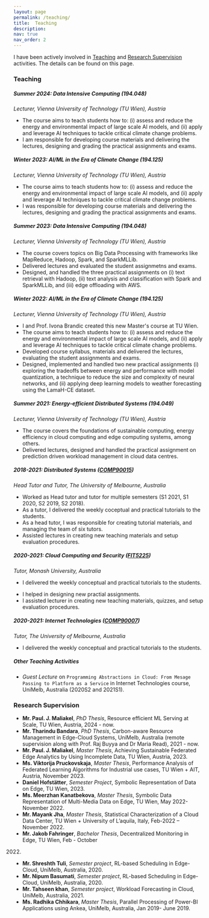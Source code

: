 ```yaml
---
layout: page
permalink: /teaching/
title:  Teaching
description: 
nav: true
nav_order: 2
---
```

I have been actively involved in [Teaching](#teaching) and [Research Supervision](#research-supervision) activities. The details can be found on this page. 

<a id="teaching"></a>

### Teaching
##### **Summer 2024: Data Intensive Computing** (194.048)
*Lecturer, Vienna University of Technology (TU Wien), Austria*
- The course aims to teach students how to: (i) assess and reduce the energy and environmental impact of large scale AI models, and (ii) apply and leverage AI techniques to tackle critical climate change problems.
-   I am responsible for developing course materials and delivering the lectures, designing and grading the practical assignments and exams.

##### **Winter 2023: AI/ML in the Era of Climate Change** (194.125)
*Lecturer, Vienna University of Technology (TU Wien), Austria*
- The course aims to teach students how to: (i) assess and reduce the energy and environmental impact of large scale AI models, and (ii) apply and leverage AI techniques to tackle critical climate change problems.
-   I was responsible for developing course materials and delivering the lectures, designing and grading the practical assignments and exams.

##### **Summer 2023: Data Intensive Computing** (194.048)
*Lecturer, Vienna University of Technology (TU Wien), Austria*
- The course covers topics on Big Data Processing with frameworks like MapReduce, Hadoop, Spark, and SparkMLLib.
- Delivered lectures and  evaluated the student assignmetns and exams.
- Designed, and handled the three practical  assignments on (i) text retrieval with Hadoop, (ii) text analysis and classification with Spark and SparkMLLib, and (iii) edge offloading with AWS.

##### **Winter 2022: AI/ML in the Era of Climate Change** (194.125)
*Lecturer, Vienna University of Technology (TU Wien), Austria*
- I and Prof. Ivona Brandic  created this new Master's course at TU Wien.
-  The course aims to teach students how to: (i) assess and reduce the energy and environmental impact of large scale AI models, and (ii) apply and leverage AI techniques to tackle critical climate change problems.
- Developed  course syllabus, materials and delivered the lectures,  evaluating the student assignments and exams.
- Designed, implemented and handled two new practical assignments (i) exploring the tradeoffs between energy and performance with model quantization, a technique to reduce the size and complexity of neural networks, and (ii) applying deep learning models to weather forecasting using the LamaH-CE dataset.

##### **Summer 2021: Energy-efficient Distributed Systems** (194.049)
*Lecturer, Vienna University of Technology (TU Wien), Austria*
- The course covers the foundations of  sustainable computing, energy efficiency in cloud computing and edge computing systems, among others.
- Delivered lectures, designed and handled the practical assignment on prediction driven workload management in cloud data centres.

<!-- - Lecturer: Energy-efficient Distributed Systems (EEDS), 2022 Semester 1, Feb 2022- June 2022, Vienna University of Technology (TU Wien), Austria. -->

##### **2018-2021: Distributed Systems** ([COMP90015](https://handbook.unimelb.edu.au/2019/subjects/comp90015))
*Head Tutor and Tutor, The University of Melbourne, Australia*
- Worked as Head tutor and tutor for multiple semesters (S1 2021, S1 2020, S2 2019, S2 2018).
- As a tutor, I  delivered the weekly coceptual and practical tutorials  to the students.
- As a head tutor, I was responsible for creating  tutorial materials, and managing the team of six tutors.
- Assisted lectures in creating new teaching materials and setup evaluation procedures. 

##### **2020-2021: Cloud Computing and Security** ([FIT5225](https://handbook.monash.edu/2020/units/FIT5225))
*Tutor, Monash University, Australia*
-  I  delivered the weekly conceptual and practical tutorials  to the students.
<!-- - Topic covered- f -->
-  I helped in designing new practial assignments.
-  I assisted lecturer in creating new teaching materials, quizzes, and setup evaluation procedures. 

##### **2020-2021: Internet Technologies** ([COMP90007](https://handbook.unimelb.edu.au/2020/subjects/comp90007))
*Tutor, The University of Melbourne, Australia*
-  I  delivered the weekly conceptual and practical tutorials  to the students.

##### **Other Teaching Activities**
- *Guest Lecture* on `Programming Abstractions in Cloud: From Mesage Passing to Platform as a Service` in Internet Technologies course, UniMelb, Australia (2020S2 and 2021S1).

<a id="research-supervision"></a>

### Research Supervision
- **Mr. Paul. J. Maliakel**, *PhD Thesis*,	Resource efficient ML Serving at Scale, TU Wien, Austria, 2024 - now.
- **Mr. Tharindu Bandara**, *PhD Thesis*, Carbon-aware Resource Management in Edge-Cloud Systems,
UniMelb, Australia (remote supervision along with Prof. Raj Buyya and Dr Maria Read), 2021 - now.
- **Mr. Paul. J. Maliakel**, *Master Thesis*,	Achieving Sustainable Federated Edge Analytics by Using Incomplete Data, TU Wien, Austria, 2023.
- **Ms. Viktorija Pruckovskaja**, *Master Thesis*, Performance Analysis of Federated Learning Algorithms
for Industrial use cases, TU Wien + AIT, Austria, November 2023.
- **Daniel Hofstätter**, *Semester Project*, Symbolic Representation of Data on Edge, TU Wien, 2023.
- **Ms. Meerzhan Kanatbekova**, *Master Thesis*, Symbolic Data Representation of Multi-Media Data on
Edge, TU Wien, May 2022- November 2022.
- **Mr. Mayank Jha**, *Master Thesis*, Statistical Characterization of a Cloud Data Center, TU Wien +
University of L’aquila, Italy, Feb-2022 – November 2022.
- **Mr. Jakob Fahringer**, *Bachelor Thesis*, Decentralized Monitoring in Edge, TU Wien, Feb - October
2022.
- **Mr. Shreshth Tuli**, *Semester project*, RL-based Scheduling in Edge-Cloud, UniMelb, Australia, 2020.
- **Mr. Nipum Basumati**, *Semester project*, RL-based Scheduling in Edge-Cloud, UniMelb, Australia, 2020.
- **Mr. Tahseen khan**, *Semester project*, Workload Forecasting in Cloud, UniMelb, Australia, 2021.
- **Ms. Radhika Chhikara**, *Master Thesis*, Parallel Processing of Power-BI Applications using Ankea,
UniMelb, Australia, Jan 2019- June 2019.